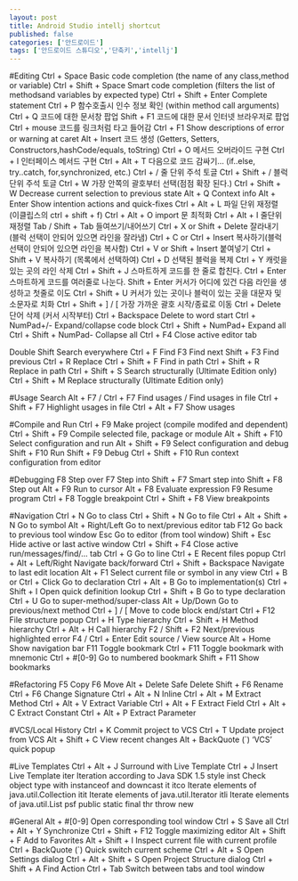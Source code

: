 ```yaml
---
layout: post
title: Android Studio intellj shortcut
published: false
categories: ['안드로이드']
tags: ['안드로이드 스튜디오','단축키','intellj']
---
```


#Editing
  Ctrl + Space Basic code completion (the name of any class,method or variable)
  Ctrl + Shift + Space Smart code completion (filters the list of methodsand variables by expected type)
  Ctrl + Shift + Enter Complete statement
  Ctrl + P  함수호출시 인수 정보 확인 (within method call arguments)
  Ctrl + Q  코드에 대한 문서창 팝업
  Shift + F1 코드에 대한 문서 인터넷 브라우저로 팝업 
  Ctrl + mouse  코드를 링크처럼 타고 들어감
  Ctrl + F1 Show descriptions of error or warning at caret
  Alt + Insert  코드 생성 (Getters, Setters, Constructors,hashCode/equals, toString)
  Ctrl + O  메서드 오버라이드 구현
  Ctrl + I    인터페이스 메서드 구현
  Ctrl + Alt + T  다음으로 코드 감싸기… (if..else, try..catch, for,synchronized, etc.)
  Ctrl + / 줄 단위 주석 토글
  Ctrl + Shift + /  블럭 단위 주석 토글
  Ctrl + W 가장 안쪽의 괄호부터 선택(점점 확장 된다.)
  Ctrl + Shift + W Decrease current selection to previous state
  Alt + Q Context info
  Alt + Enter Show intention actions and quick-fixes
  Ctrl + Alt + L  파일 단위 재정렬 (이클립스의 ctrl + shift + f) 
  Ctrl + Alt + O import 문 최적화
  Ctrl + Alt + I  줄단위 재정렬
  Tab / Shift + Tab  들여쓰기/내어쓰기
  Ctrl + X or Shift + Delete 잘라내기 (블럭 선택이 안되어 있으면 라인을 잘라냄)
  Ctrl + C or Ctrl + Insert 복사하기(블럭 선택이 안되어 있으면 라인을 복사함)
  Ctrl + V or Shift + Insert 붙여넣기
  Ctrl + Shift + V 복사하기 (목록에서 선택하여)
  Ctrl + D 선택된 블럭을 복제
  Ctrl + Y 캐럿을 있는 곳의 라인 삭제
  Ctrl + Shift + J 스마트하게 코드를 한 줄로 합친다.
  Ctrl + Enter 스마트하게 코드를 여러줄로 나눈다.
  Shift + Enter 커서가 어디에 있건 다음 라인을 생성하고 첫줄로 이도 
  Ctrl + Shift + U 커서가 있는 곳이나 블럭이 있는 곳을 대문자 및 소문자로 치화
  Ctrl + Shift + ] / [  가장 가까운 괄호 시작/종료로 이동
  Ctrl + Delete 단어 삭제 (커서 시작부터)
  Ctrl + Backspace Delete to word start
  Ctrl + NumPad+/- Expand/collapse code block
  Ctrl + Shift + NumPad+ Expand all
  Ctrl + Shift + NumPad- Collapse all
  Ctrl + F4 Close active editor tab
 
 
Double Shift Search everywhere
  Ctrl + F Find
  F3 Find next
  Shift + F3 Find previous
  Ctrl + R Replace
  Ctrl + Shift + F Find in path
  Ctrl + Shift + R Replace in path
  Ctrl + Shift + S Search structurally (Ultimate Edition only)
  Ctrl + Shift + M Replace structurally (Ultimate Edition only)
 
 
 
#Usage Search
  Alt + F7 / Ctrl + F7 Find usages / Find usages in file
  Ctrl + Shift + F7 Highlight usages in file
  Ctrl + Alt + F7 Show usages
 
 
#Compile and Run
  Ctrl + F9 Make project (compile modifed and dependent)
  Ctrl + Shift + F9 Compile selected file, package or module
  Alt + Shift + F10 Select configuration and run
  Alt + Shift + F9 Select configuration and debug
  Shift + F10 Run
  Shift + F9 Debug
  Ctrl + Shift + F10 Run context configuration from editor
 
#Debugging
  F8 Step over
  F7 Step into
  Shift + F7 Smart step into
  Shift + F8 Step out
  Alt + F9 Run to cursor
  Alt + F8 Evaluate expression
  F9 Resume program
  Ctrl + F8 Toggle breakpoint
  Ctrl + Shift + F8 View breakpoints
 
 
#Navigation
  Ctrl + N Go to class
  Ctrl + Shift + N Go to file
  Ctrl + Alt + Shift + N Go to symbol
  Alt + Right/Left Go to next/previous editor tab
  F12 Go back to previous tool window
  Esc Go to editor (from tool window)
  Shift + Esc Hide active or last active window
  Ctrl + Shift + F4 Close active run/messages/find/... tab
  Ctrl + G Go to line
  Ctrl + E Recent files popup
  Ctrl + Alt + Left/Right Navigate back/forward
  Ctrl + Shift + Backspace Navigate to last edit location
  Alt + F1 Select current file or symbol in any view
  Ctrl + B or Ctrl + Click Go to declaration
  Ctrl + Alt + B Go to implementation(s)
  Ctrl + Shift + I Open quick definition lookup
  Ctrl + Shift + B Go to type declaration
  Ctrl + U Go to super-method/super-class
  Alt + Up/Down Go to previous/next method
  Ctrl + ] / [ Move to code block end/start
  Ctrl + F12 File structure popup
  Ctrl + H Type hierarchy
  Ctrl + Shift + H Method hierarchy
  Ctrl + Alt + H Call hierarchy
  F2 / Shift + F2 Next/previous highlighted error
  F4 / Ctrl + Enter Edit source / View source
  Alt + Home Show navigation bar
  F11 Toggle bookmark
  Ctrl + F11 Toggle bookmark with mnemonic
  Ctrl + #[0-9] Go to numbered bookmark
  Shift + F11 Show bookmarks
 
 
 
#Refactoring
  F5 Copy
  F6 Move
  Alt + Delete Safe Delete
  Shift + F6 Rename
  Ctrl + F6 Change Signature
  Ctrl + Alt + N Inline
  Ctrl + Alt + M Extract Method
  Ctrl + Alt + V Extract Variable
  Ctrl + Alt + F Extract Field
  Ctrl + Alt + C Extract Constant
  Ctrl + Alt + P Extract Parameter
 
 
 
#VCS/Local History
  Ctrl + K Commit project to VCS
  Ctrl + T Update project from VCS
  Alt + Shift + C View recent changes
  Alt + BackQuote (`) ‘VCS’ quick popup
 
 
#Live Templates
  Ctrl + Alt + J Surround with Live Template
  Ctrl + J Insert Live Template
  iter Iteration according to Java SDK 1.5 style
  inst Check object type with instanceof and downcast it
  itco Iterate elements of java.util.Collection
  itit Iterate elements of java.util.Iterator
  itli Iterate elements of java.util.List
  psf public static final
  thr throw new
 

#General
  Alt + #[0-9] Open corresponding tool window
  Ctrl + S Save all
  Ctrl + Alt + Y Synchronize
  Ctrl + Shift + F12 Toggle maximizing editor
  Alt + Shift + F Add to Favorites
  Alt + Shift + I Inspect current file with curre​nt profile
  Ctrl + BackQuote (`) Quick switch current scheme
  Ctrl + Alt + S Open Settings dialog
  Ctrl + Alt + Shift + S Open Project Structure dialog
  Ctrl + Shift + A Find Action
  Ctrl + Tab Switch between tabs and tool window